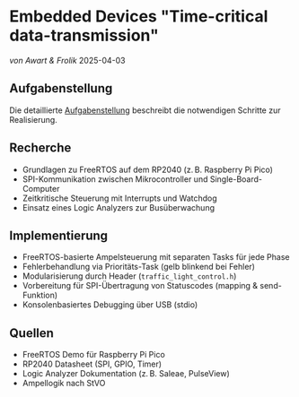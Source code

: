 # Embedded Devices "Time-critical data-transmission"
*von Awart & Frolik*
2025-04-03

## Aufgabenstellung  
Die detaillierte [Aufgabenstellung](TASK.md) beschreibt die notwendigen Schritte zur Realisierung.

## Recherche  
- Grundlagen zu FreeRTOS auf dem RP2040 (z. B. Raspberry Pi Pico)  
- SPI-Kommunikation zwischen Mikrocontroller und Single-Board-Computer  
- Zeitkritische Steuerung mit Interrupts und Watchdog  
- Einsatz eines Logic Analyzers zur Busüberwachung  

## Implementierung  
- FreeRTOS-basierte Ampelsteuerung mit separaten Tasks für jede Phase  
- Fehlerbehandlung via Prioritäts-Task (gelb blinkend bei Fehler)  
- Modularisierung durch Header (`traffic_light_control.h`)  
- Vorbereitung für SPI-Übertragung von Statuscodes (mapping & send-Funktion)  
- Konsolenbasiertes Debugging über USB (stdio)  

## Quellen  
- FreeRTOS Demo für Raspberry Pi Pico  
- RP2040 Datasheet (SPI, GPIO, Timer)  
- Logic Analyzer Dokumentation (z. B. Saleae, PulseView)  
- Ampellogik nach StVO  
